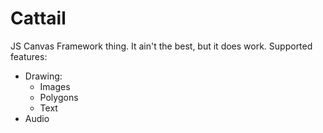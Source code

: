 # Cattail
JS Canvas Framework thing.
It ain't the best, but it does work.
Supported features:
* Drawing:
  * Images
  * Polygons
  * Text
* Audio